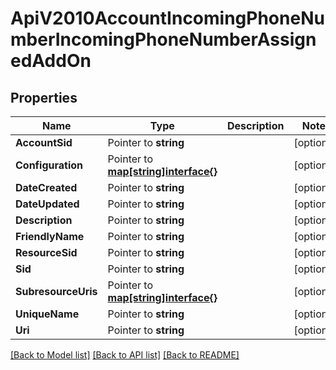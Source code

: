 # ApiV2010AccountIncomingPhoneNumberIncomingPhoneNumberAssignedAddOn

## Properties

Name | Type | Description | Notes
------------ | ------------- | ------------- | -------------
**AccountSid** | Pointer to **string** |  | [optional] 
**Configuration** | Pointer to [**map[string]interface{}**](.md) |  | [optional] 
**DateCreated** | Pointer to **string** |  | [optional] 
**DateUpdated** | Pointer to **string** |  | [optional] 
**Description** | Pointer to **string** |  | [optional] 
**FriendlyName** | Pointer to **string** |  | [optional] 
**ResourceSid** | Pointer to **string** |  | [optional] 
**Sid** | Pointer to **string** |  | [optional] 
**SubresourceUris** | Pointer to [**map[string]interface{}**](.md) |  | [optional] 
**UniqueName** | Pointer to **string** |  | [optional] 
**Uri** | Pointer to **string** |  | [optional] 

[[Back to Model list]](../README.md#documentation-for-models) [[Back to API list]](../README.md#documentation-for-api-endpoints) [[Back to README]](../README.md)



